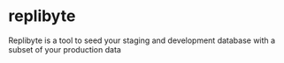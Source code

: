 # replibyte
Replibyte is a tool to seed your staging and development database with a subset of your production data 
